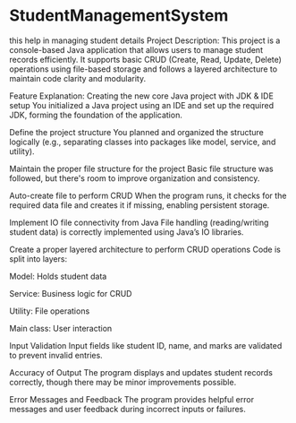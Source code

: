 # StudentManagementSystem
this help in managing student details
Project Description:
This project is a console-based Java application that allows users to manage student records efficiently. It supports basic CRUD (Create, Read, Update, Delete) operations using file-based storage and follows a layered architecture to maintain code clarity and modularity.

Feature Explanation:
Creating the new core Java project with JDK & IDE setup 
You initialized a Java project using an IDE and set up the required JDK, forming the foundation of the application.

Define the project structure 
You planned and organized the structure logically (e.g., separating classes into packages like model, service, and utility).

Maintain the proper file structure for the project 
Basic file structure was followed, but there's room to improve organization and consistency.

Auto-create file to perform CRUD 
When the program runs, it checks for the required data file and creates it if missing, enabling persistent storage.

Implement IO file connectivity from Java
File handling (reading/writing student data) is correctly implemented using Java’s IO libraries.

Create a proper layered architecture to perform CRUD operations 
Code is split into layers:

Model: Holds student data

Service: Business logic for CRUD

Utility: File operations

Main class: User interaction

Input Validation 
Input fields like student ID, name, and marks are validated to prevent invalid entries.

Accuracy of Output 
The program displays and updates student records correctly, though there may be minor improvements possible.

Error Messages and Feedback 
The program provides helpful error messages and user feedback during incorrect inputs or failures.


